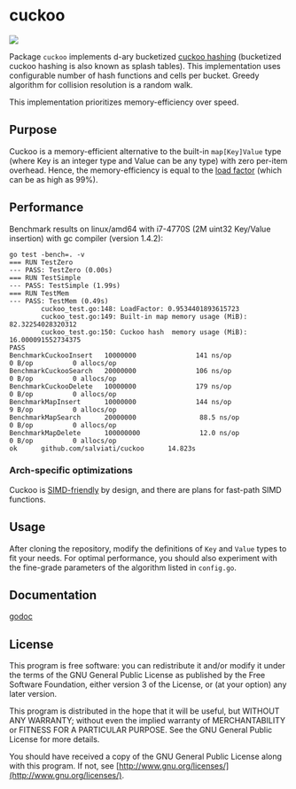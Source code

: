 # cuckoo
<img src="http://upload.wikimedia.org/wikipedia/commons/thumb/1/16/NeomorphusSalviniSmit.jpg/220px-NeomorphusSalviniSmit.jpg"></img>

Package `cuckoo` implements d-ary bucketized [cuckoo hashing](http://en.wikipedia.org/wiki/Cuckoo_hashing) (bucketized cuckoo hashing is also known as splash tables).
This implementation uses configurable number of hash functions and cells per bucket.
Greedy algorithm for collision resolution is a random walk.

This implementation prioritizes memory-efficiency over speed.

## Purpose
Cuckoo is a memory-efficient alternative to the built-in `map[Key]Value` type (where Key is an integer type and Value can be any type) with zero per-item overhead.
Hence, the memory-efficiency is equal to the [load factor](http://en.wikipedia.org/wiki/Hash_table#Key_statistics) (which can be as high as 99%).

## Performance
Benchmark results on linux/amd64 with i7-4770S (2M uint32 Key/Value insertion) with gc compiler (version 1.4.2):

	go test -bench=. -v
	=== RUN TestZero
	--- PASS: TestZero (0.00s)
	=== RUN TestSimple
	--- PASS: TestSimple (1.99s)
	=== RUN TestMem
	--- PASS: TestMem (0.49s)
			cuckoo_test.go:148: LoadFactor: 0.9534401893615723
			cuckoo_test.go:149: Built-in map memory usage (MiB): 82.32254028320312
			cuckoo_test.go:150: Cuckoo hash  memory usage (MiB): 16.000091552734375
	PASS
	BenchmarkCuckooInsert   10000000               141 ns/op               0 B/op          0 allocs/op
	BenchmarkCuckooSearch   20000000               106 ns/op               0 B/op          0 allocs/op
	BenchmarkCuckooDelete   10000000               179 ns/op               0 B/op          0 allocs/op
	BenchmarkMapInsert      10000000               144 ns/op               9 B/op          0 allocs/op
	BenchmarkMapSearch      20000000                88.5 ns/op             0 B/op          0 allocs/op
	BenchmarkMapDelete      100000000               12.0 ns/op             0 B/op          0 allocs/op
	ok      github.com/salviati/cuckoo      14.823s

### Arch-specific optimizations
Cuckoo is [SIMD-friendly](http://www1.cs.columbia.edu/~kar/pubsk/icde2007.pdf) by design, and there are plans for fast-path SIMD functions.

## Usage
After cloning the repository, modify the definitions of `Key` and `Value` types to fit your needs. For optimal performance, you should also experiment with the fine-grade parameters of the algorithm listed in `config.go`.

## Documentation
[godoc](http://godoc.org/github.com/salviati/cuckoo)

## License
This program is free software: you can redistribute it and/or modify
it under the terms of the GNU General Public License as published by
the Free Software Foundation, either version 3 of the License, or
(at your option) any later version.

This program is distributed in the hope that it will be useful,
but WITHOUT ANY WARRANTY; without even the implied warranty of
MERCHANTABILITY or FITNESS FOR A PARTICULAR PURPOSE. See the
GNU General Public License for more details.

You should have received a copy of the GNU General Public License
along with this program. If not, see [http://www.gnu.org/licenses/](http://www.gnu.org/licenses/).
